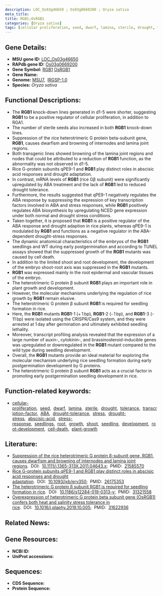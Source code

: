 ```yaml
---
description: LOC_Os03g46650 ; Os03g0669200 ; Oryza sativa
meta_title:
title: RGB1;OsRGB1
categories: [Oryza sativa]
tags: [cellular proliferation, seed, dwarf, lamina, sterile, drought, tolerance, transcription factor,  ABA , drought tolerance, stress, ABA, drought stress, drought stress , abscisic acid, stress response, seedlings, root, growth, shoot, seedling, development, root development, cell death, plant growth]
---
```


## Gene Details:
- **MSU gene ID:** [LOC_Os03g46650](http://rice.uga.edu/cgi-bin/ORF_infopage.cgi?orf=LOC_Os03g46650)  
- **RAPdb gene ID:** [Os03g0669200](https://rapdb.dna.affrc.go.jp/locus/?name=Os03g0669200)  
- **Gene Symbol:** <u>RGB1</u>&nbsp;<u>OsRGB1</u>
- **Gene Name:**
- **Genome:**  [MSU7](http://rice.uga.edu/),&nbsp;&nbsp;[IRGSP-1.0](https://rapdb.dna.affrc.go.jp/download/irgsp1.html)
- **Species:** *Oryza sativa*

## Functional Descriptions:
   - The **RGB1** knock-down lines generated in d1-5 were shorter, suggesting **RGB1** to be a positive regulator of cellular proliferation, in addition to RGA1.
   - The number of sterile seeds also increased in both **RGB1** knock-down lines.
   - Suppression of the rice heterotrimeric G protein beta-subunit gene, **RGB1**, causes dwarfism and browning of internodes and lamina joint regions.
   - Both transgenic lines showed browning of the lamina joint regions and nodes that could be attributed to a reduction of **RGB1** function, as the abnormality was not observed in d1-5.
   - Rice G-protein subunits qPE9-1 and **RGB1** play distinct roles in abscisic acid responses and drought adaptation.
   - In contrast, mRNA levels of **RGB1** (rice Gβ subunit) were significantly upregulated by ABA treatment and the lack of **RGB1** led to reduced drought tolerance.
   - Furthermore, the results suggested that qPE9-1 negatively regulates the ABA response by suppressing the expression of key transcription factors involved in ABA and stress responses, while **RGB1** positively regulates ABA biosynthesis by upregulating NCED gene expression under both normal and drought stress conditions.
   - Taken together, it is proposed that **RGB1** is a positive regulator of the ABA response and drought adaption in rice plants, whereas qPE9-1 is modulated by **RGB1** and functions as a negative regulator in the ABA-dependent drought-stress responses.
   - The dynamic anatomical characteristics of the embryos of the **RGB1** seedlings and WT during early postgermination and according to TUNEL assays showed that the suppressed growth of the **RGB1** mutants was caused by cell death.
   - In addition to the limited shoot and root development, the development of the embryo shoot-root axis was suppressed in the **RGB1** mutants.
   - **RGB1** was expressed mainly in the root epidermal and vascular tissues of the embryo.
   - The heterotrimeric G protein β subunit **RGB1** plays an important role in plant growth and development.
   - However, the molecular mechanisms underlying the regulation of rice growth by **RGB1** remain elusive.
   - The heterotrimeric G protein β subunit **RGB1** is required for seedling formation in rice.
   - Here, the **RGB1** mutants **RGB1**-1 (+ 1 bp), **RGB1**-2 (- 1 bp), and **RGB1**-3 (- 11 bp) were isolated using the CRISPR/Cas9 system, and they were arrested at 1 day after germination and ultimately exhibited seedling lethality.
   - Moreover, transcript profiling analysis revealed that the expression of a large number of auxin-, cytokinin-, and brassinosteroid-inducible genes was upregulated or downregulated in the **RGB1** mutant compared to the wild type during seedling development.
   - Overall, the **RGB1** mutants provide an ideal material for exploring the molecular mechanism underlying rice seedling formation during early postgermination development by G proteins.
   - The heterotrimeric G protein β subunit **RGB1** acts as a crucial factor in promoting early postgermination seedling development in rice.

## Function-related keywords:
   - [cellular-proliferation](/tags/cellular-proliferation/),&nbsp;&nbsp;[seed](/tags/seed/),&nbsp;&nbsp;[dwarf](/tags/dwarf/),&nbsp;&nbsp;[lamina](/tags/lamina/),&nbsp;&nbsp;[sterile](/tags/sterile/),&nbsp;&nbsp;[drought](/tags/drought/),&nbsp;&nbsp;[tolerance](/tags/tolerance/),&nbsp;&nbsp;[transcription-factor](/tags/transcription-factor/),&nbsp;&nbsp;[ABA](/tags/ABA/),&nbsp;&nbsp;[drought-tolerance](/tags/drought-tolerance/),&nbsp;&nbsp;[stress](/tags/stress/),&nbsp;&nbsp;[drought-stress](/tags/drought-stress/),&nbsp;&nbsp;[abscisic-acid](/tags/abscisic-acid/),&nbsp;&nbsp;[stress-response](/tags/stress-response/),&nbsp;&nbsp;[seedlings](/tags/seedlings/),&nbsp;&nbsp;[root](/tags/root/),&nbsp;&nbsp;[growth](/tags/growth/),&nbsp;&nbsp;[shoot](/tags/shoot/),&nbsp;&nbsp;[seedling](/tags/seedling/),&nbsp;&nbsp;[development](/tags/development/),&nbsp;&nbsp;[root-development](/tags/root-development/),&nbsp;&nbsp;[cell-death](/tags/cell-death/),&nbsp;&nbsp;[plant-growth](/tags/plant-growth/)

## Literature:
   - [Suppression of the rice heterotrimeric G protein β-subunit gene, RGB1, causes dwarfism and browning of internodes and lamina joint regions](https://www.doi.org/10.1111/j.1365-313X.2011.04643.x).&nbsp;&nbsp;DOI:&nbsp;&nbsp;[10.1111/j.1365-313X.2011.04643.x](https://www.doi.org/10.1111/j.1365-313X.2011.04643.x);&nbsp;&nbsp;PMID:&nbsp;&nbsp;[21585570](https://pubmed.ncbi.nlm.nih.gov/21585570/)
   - [Rice G-protein subunits qPE9-1 and RGB1 play distinct roles in abscisic acid responses and drought adaptation](https://www.doi.org/10.1093/jxb/erv350).&nbsp;&nbsp;DOI:&nbsp;&nbsp;[10.1093/jxb/erv350](https://www.doi.org/10.1093/jxb/erv350);&nbsp;&nbsp;PMID:&nbsp;&nbsp;[26175353](https://pubmed.ncbi.nlm.nih.gov/26175353/)
   - [The heterotrimeric G protein β subunit RGB1 is required for seedling formation in rice](https://www.doi.org/10.1186/s12284-019-0313-y).&nbsp;&nbsp;DOI:&nbsp;&nbsp;[10.1186/s12284-019-0313-y](https://www.doi.org/10.1186/s12284-019-0313-y);&nbsp;&nbsp;PMID:&nbsp;&nbsp;[31321558](https://pubmed.ncbi.nlm.nih.gov/31321558/)
   - [Overexpression of heterotrimeric G protein beta subunit gene (OsRGB1) confers both heat and salinity stress tolerance in rice](https://www.doi.org/10.1016/j.plaphy.2019.10.005).&nbsp;&nbsp;DOI:&nbsp;&nbsp;[10.1016/j.plaphy.2019.10.005](https://www.doi.org/10.1016/j.plaphy.2019.10.005);&nbsp;&nbsp;PMID:&nbsp;&nbsp;[31622936](https://pubmed.ncbi.nlm.nih.gov/31622936/)

## Related News:

## Gene Resources:
- **NCBI ID:**  []()
- **UniProt accessions:** [](https://www.uniprot.org/uniprotkb//entry)

## Sequences:
- **CDS Sequence:**
- **Protein Sequence:**
